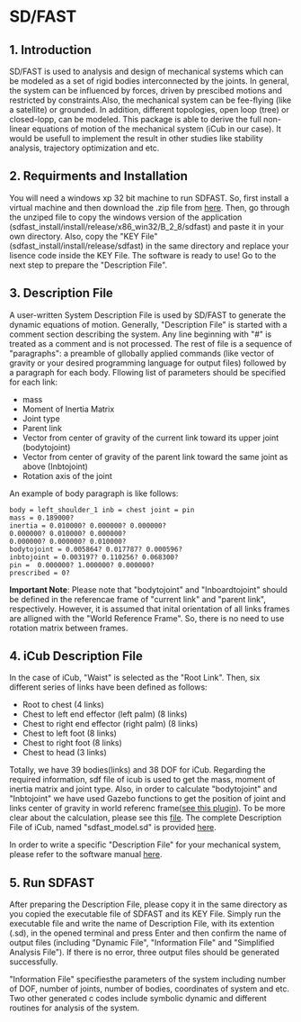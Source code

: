 # SD/FAST 

## 1. Introduction
SD/FAST is used to analysis and design of mechanical systems which can be modeled as a set of rigid bodies interconnected by the joints. In general, the system can be influenced by forces, driven by prescibed motions and restricted by constraints.Also, the mechanical system can be fee-flying (like a satellite) or grounded. In addition, different topologies, open loop (tree) or closed-lopp, can be modeled. This package is able to derive the full non-linear equations of motion of the mechanical system (iCub in our case). It would be usefull to implement the result in other studies like stability analysis, trajectory optimization and etc.  

## 2. Requirments and Installation
You will need a windows xp 32 bit machine to run SDFAST. So, first install a virtual machine and then download the .zip file from [here](http://support.ptc.com/support/sdfast/index.html). Then, go through the unziped file to copy the windows version of the application (sdfast_install/install/release/x86_win32/B_2_8/sdfast) and paste it in your own directory. Also, copy the "KEY File" (sdfast_install/install/release/sdfast) in the same directory and replace your lisence code inside the KEY File. The software is ready to use! Go to the next step to prepare the "Description File".

## 3. Description File
A user-written System Description File is used by SD/FAST to generate the dynamic equations of motion. Generally, "Description File" is started with a comment section describing the system. Any line beginning with "#" is treated as a comment and is not processed. The rest of file is a sequence of "paragraphs": a preamble of gllobally applied commands (like vector of gravity or your desired programming language for output files) followed by a paragraph for each body. Fllowing list of parameters should be specified for each link:
   
   * mass
   * Moment of Inertia Matrix
   * Joint type
   * Parent link
   * Vector from center of gravity of the current link toward its upper joint (bodytojoint)
   * Vector from center of gravity of the parent link toward the same joint as above (Inbtojoint)
   * Rotation axis of the joint

An example of body paragraph is like follows:

    body = left_shoulder_1 inb = chest joint = pin
    mass = 0.189000?
    inertia = 0.010000? 0.000000? 0.000000?
    0.000000? 0.010000? 0.000000?
    0.000000? 0.000000? 0.010000?
    bodytojoint = 0.005864?	0.017787? 0.000596?
    inbtojoint = 0.003197? 0.110256? 0.068300?
    pin =  0.000000? 1.000000? 0.000000?
    prescribed = 0? 

**Important Note**: Please note that "bodytojoint" and "Inboardtojoint" should be defined in the referencae frame of "current link" and "parent link", respectively. However, it is assumed that inital orientation of all links frames are alligned with the "World Reference Frame". So, there is no need to use rotation matrix between frames. 

## 4. iCub Description File
In the case of iCub, "Waist" is selected as the "Root Link". Then, six different series of links have been defined as follows:

  * Root to chest (4 links)
  * Chest to left end effector (left palm) (8 links)
  * Chest to right end effector (right palm) (8 links)
  * Chest to left foot (8 links)
  * Chest to right foot (8 links)
  * Chest to head (3 links)
 
Totally, we have 39 bodies(links) and 38 DOF for iCub. Regarding the required information, sdf file of icub is used to get the mass, moment of inertia matrix and joint type. Also, in order to calculate "bodytojoint" and "Inbtojoint" we have used Gazebo functions to get the position of joint and links center of gravity in world referenc frame([see this plugin](https://github.com/epfl-lasa/Icub_Gazebo/tree/master/plugins/sdfastcomputation)). To be more clear about the calculation, please see this [file](). The complete Description File of iCub, named "sdfast_model.sd" is provided [here](). 

In order to write a specific "Description File" for your mechanical system, please refer to the software manual [here](). 

## 5. Run SDFAST
After preparing the Description File, please copy it in the same directory as you copied the executable file of SDFAST and its KEY File. Simply run the executable file and write the name of Description File, with its extention (.sd), in the opened terminal and press Enter and then confirm the name of output files (including "Dynamic File", "Information File" and "Simplified Analysis File"). If there is no error, three output files should be generated successfully.   

"Information File" specifiesthe parameters of the system including number of DOF, number of joints, number of bodies, coordinates of system and etc. Two other generated c codes include symbolic dynamic and different routines for analysis of the system.





